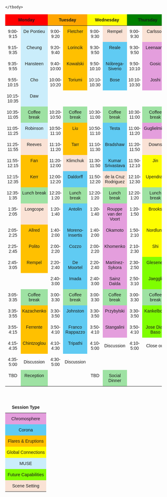 
<style type="text/css">
    .tg  {border-collapse:collapse;border-spacing:0;}
    .tg td{border-color:black;border-style:none;border-width:1px;font-family:Arial, sans-serif;font-size:14px;
    overflow:hidden;padding:10px 5px;word-break:normal;text-align:center;}
    .tg th{border-color:black;border-style:none;border-width:1px;font-family:Arial, sans-serif;font-size:14px;font-weight:normal;overflow:hidden;padding:10px 5px;word-break:normal;}
    .tg .tg-one{background-color:#e49edd;border-color:inherit;text-align:center;vertical-align:top}
    .tg .tg-two{background-color:#60cbf3;border-color:inherit;text-align:center;vertical-align:top}
    .tg .tg-three{background-color:#ffc000;border-color:inherit;text-align:center;vertical-align:top}
    .tg .tg-four{background-color:#fefe00;border-color:inherit;text-align:center;vertical-align:top}
    .tg .tg-five{background-color:#caedfb;border-color:inherit;text-align:center;vertical-align:top}
    .tg .tg-six{background-color:#7ffe00;border-color:inherit;text-align:center;vertical-align:top}
    .tg .tg-seven{background-color:#fae2d5;border-color:inherit;text-align:center;vertical-align:top}
    .tg .tg-eight{background-color:#9ee2a3;border-color:inherit;text-align:center;vertical-align:top}
    .tg .tg-mcqj{border-color:#000000;font-weight:bold;text-align:center;vertical-align:top}
    .tg .tg-73oq{border-color:#000000;text-align:center;vertical-align:top}
    .tg .tg-0lax{text-align:center;vertical-align:top}
    .tg .tg-0pky{border-color:inherit;text-align:center;vertical-align:top}
</style>
<table class="tg">
    <thead>
        <tr>
            <th class="tg-mcqj" colspan="2" style="background-color:red">Monday</th>
            <th class="tg-mcqj" colspan="2" style="background-color:orange">Tuesday</th>
            <th class="tg-mcqj" colspan="2" style="background-color:yellow">Wednesday</th>
            <th class="tg-mcqj" colspan="2" style="background-color:green">Thursday</th>
        </tr>
    </thead>
    <tbody>

<tr>
    <td class="tg-0pky">9:00-9:15</td>
    <td class="tg-five">De Pontieu</td>
    <td class="tg-0pky">9:00-9:20</td>
    <td class="tg-three">Fletcher</td>
    <td class="tg-0pky">9:00-9:30</td>
    <td class="tg-seven">Rempel</td>
    <td class="tg-0pky">9:00-9:30</td>
    <td class="tg-seven">Carlsson</td>
</tr>


<tr>
    <td class="tg-0pky">9:15-9:35</td>
    <td class="tg-five">Cheung</td>
    <td class="tg-0pky">9:20-9:40</td>
    <td class="tg-three">Lorincik</td>
    <td class="tg-0pky">9:30-9:50</td>
    <td class="tg-two">Reale</td>
    <td class="tg-0pky">9:30-9:50</td>
    <td class="tg-one">Leenaarts</td>
</tr>


<tr>
    <td class="tg-0pky">9:35-9:55</td>
    <td class="tg-five">Hansteen</td>
    <td class="tg-0pky">9:40-10:00</td>
    <td class="tg-three">Kowalski</td>
    <td class="tg-0pky">9:50-10:10</td>
    <td class="tg-two">Nóbrega-Siverio</td>
    <td class="tg-0pky">9:50-10:10</td>
    <td class="tg-one">Gosic</td>
</tr>


<tr>
    <td class="tg-0pky">9:55-10:15</td>
    <td class="tg-five">Cho</td>
    <td class="tg-0pky">10:00-10:20</td>
    <td class="tg-three">Toriumi</td>
    <td class="tg-0pky">10:10-10:30</td>
    <td class="tg-two">Bose</td>
    <td class="tg-0pky">10:10-10:30</td>
    <td class="tg-one">Joshi</td>
</tr>


<tr>
    <td class="tg-0pky">10:15-10:35</td>
    <td class="tg-five">Daw</td>
    <td class="tg-0pky"></td>
    <td class="tg-zero"></td>
    <td class="tg-0pky"></td>
    <td class="tg-zero"></td>
    <td class="tg-0pky"></td>
    <td class="tg-zero"></td>
</tr>


<tr>
    <td class="tg-0pky">10:35-11:05</td>
    <td class="tg-eight">Coffee break</td>
    <td class="tg-0pky">10:20-10:50</td>
    <td class="tg-eight">Coffee break</td>
    <td class="tg-0pky">10:30-11:00</td>
    <td class="tg-eight">Coffee break</td>
    <td class="tg-0pky">10:30-11:00</td>
    <td class="tg-eight">Coffee break</td>
</tr>


<tr>
    <td class="tg-0pky">11:05-11:25</td>
    <td class="tg-five">Robinson</td>
    <td class="tg-0pky">10:50-11:10</td>
    <td class="tg-three">Liu</td>
    <td class="tg-0pky">10:50-11:10</td>
    <td class="tg-two">Testa</td>
    <td class="tg-0pky">11:00-11:20</td>
    <td class="tg-one">Guglielmino</td>
</tr>


<tr>
    <td class="tg-0pky">11:25-11:55</td>
    <td class="tg-seven">Reeves</td>
    <td class="tg-0pky">11:10-11:20</td>
    <td class="tg-three">Tarr</td>
    <td class="tg-0pky">11:10-11:30</td>
    <td class="tg-two">Bradshaw</td>
    <td class="tg-0pky">11:20-11:50</td>
    <td class="tg-seven">Downs</td>
</tr>


<tr>
    <td class="tg-0pky">11:55-12:15</td>
    <td class="tg-three">Fan</td>
    <td class="tg-0pky">11:20-12:00</td>
    <td class="tg-seven">Klimchuk</td>
    <td class="tg-0pky">11:30-11:50</td>
    <td class="tg-two">Kumar Srivastava</td>
    <td class="tg-0pky">11:50-12:10</td>
    <td class="tg-four">Jin</td>
</tr>


<tr>
    <td class="tg-0pky">12:15-12:35</td>
    <td class="tg-three">Kerr</td>
    <td class="tg-0pky">12:00-12:20</td>
    <td class="tg-two">Daldorff</td>
    <td class="tg-0pky">11:50-12:20</td>
    <td class="tg-seven">de la Cruz Rodriguez</td>
    <td class="tg-0pky">12:10-12:30</td>
    <td class="tg-four">Upendran</td>
</tr>


<tr>
    <td class="tg-0pky">12:35-1:35</td>
    <td class="tg-eight">Lunch break</td>
    <td class="tg-0pky">12:20-1:20</td>
    <td class="tg-eight">Lunch break</td>
    <td class="tg-0pky">12:20-1:20</td>
    <td class="tg-eight">Lunch break</td>
    <td class="tg-0pky">12:20-1:20</td>
    <td class="tg-eight">Lunch break</td>
</tr>


<tr>
    <td class="tg-0pky">1:35-2:05</td>
    <td class="tg-seven">Longcope</td>
    <td class="tg-0pky">1:20-1:40</td>
    <td class="tg-two">Antolin</td>
    <td class="tg-0pky">1:20-1:40</td>
    <td class="tg-one">Rouppe van der Voort</td>
    <td class="tg-0pky">1:20-1:50</td>
    <td class="tg-four">Brooks</td>
</tr>


<tr>
    <td class="tg-0pky">2:05-2:25</td>
    <td class="tg-three">Allred</td>
    <td class="tg-0pky">1:40-2:00</td>
    <td class="tg-two">Moreno-Insertis</td>
    <td class="tg-0pky">1:40-2:00</td>
    <td class="tg-one">Okamoto</td>
    <td class="tg-0pky">1:50-2:10</td>
    <td class="tg-four">Nordlund</td>
</tr>


<tr>
    <td class="tg-0pky">2:25-2:45</td>
    <td class="tg-three">Polito</td>
    <td class="tg-0pky">2:00-2:20</td>
    <td class="tg-two">Cozzo</td>
    <td class="tg-0pky">2:00-2:20</td>
    <td class="tg-one">Khomenko</td>
    <td class="tg-0pky">2:10-2:30</td>
    <td class="tg-four">Shi</td>
</tr>


<tr>
    <td class="tg-0pky">2:45-3:05</td>
    <td class="tg-three">Rempel</td>
    <td class="tg-0pky">2:20-2:40</td>
    <td class="tg-two">De Moortel</td>
    <td class="tg-0pky">2:20-2:40</td>
    <td class="tg-one">Martínez-Sykora</td>
    <td class="tg-0pky">2:30-2:50</td>
    <td class="tg-six">Glesener</td>
</tr>


<tr>
    <td class="tg-0pky"></td>
    <td class="tg-zero"></td>
    <td class="tg-0pky">2:40-3:00</td>
    <td class="tg-two">Imada</td>
    <td class="tg-0pky">2:40-3:00</td>
    <td class="tg-one">Sainz Dalda</td>
    <td class="tg-0pky">2:50-3:10</td>
    <td class="tg-six">Jaeggli</td>
</tr>


<tr>
    <td class="tg-0pky">3:05-3:35</td>
    <td class="tg-eight">Coffee break</td>
    <td class="tg-0pky">3:00-3:30</td>
    <td class="tg-eight">Coffee break</td>
    <td class="tg-0pky">3:00-3:30</td>
    <td class="tg-eight">Coffee break</td>
    <td class="tg-0pky">3:00-3:30</td>
    <td class="tg-eight">Coffee break</td>
</tr>


<tr>
    <td class="tg-0pky">3:35-3:55</td>
    <td class="tg-three">Kazachenko</td>
    <td class="tg-0pky">3:30-3:50</td>
    <td class="tg-two">Johnston</td>
    <td class="tg-0pky">3:30-3:50</td>
    <td class="tg-one">Przybylski</td>
    <td class="tg-0pky">3:30-3:50</td>
    <td class="tg-six">Kankelborg</td>
</tr>


<tr>
    <td class="tg-0pky">3:55-4:15</td>
    <td class="tg-three">Ferrente</td>
    <td class="tg-0pky">3:50-4:10</td>
    <td class="tg-two">Franco Rappazzo</td>
    <td class="tg-0pky">3:50-4:10</td>
    <td class="tg-one">Stangalini</td>
    <td class="tg-0pky">3:50-4:10</td>
    <td class="tg-six">Jose Diaz Baso</td>
</tr>


<tr>
    <td class="tg-0pky">4:15-4:35</td>
    <td class="tg-three">Chintzoglou</td>
    <td class="tg-0pky">4:10-4:30</td>
    <td class="tg-two">Tripathi</td>
    <td class="tg-0pky">4:10-5:00</td>
    <td class="tg-zero">Discussion</td>
    <td class="tg-0pky">4:10-5:00</td>
    <td class="tg-zero">Close out</td>
</tr>


<tr>
    <td class="tg-0pky">4:35-5:00</td>
    <td class="tg-zero">Discussion</td>
    <td class="tg-0pky">4:30-5:00</td>
    <td class="tg-zero">Discussion</td>
    <td class="tg-0pky"></td>
    <td class="tg-zero"></td>
    <td class="tg-0pky"></td>
    <td class="tg-zero"></td>
</tr>


<tr>
    <td class="tg-0pky">TBD</td>
    <td class="tg-eight">Reception</td>
    <td class="tg-0pky"></td>
    <td class="tg-zero"></td>
    <td class="tg-0pky">TBD</td>
    <td class="tg-eight">Social Dinner</td>
    <td class="tg-0pky"></td>
    <td class="tg-zero"></td>
</tr>

    </tbody>
</table>
<br>
<table class="tg">
    <thead>
        <tr>
            <th class="tg-mcqj">Session Type</th>
        </tr>
    </thead>
    <tbody>
        <tr>
            <td class="tg-one">Chromosphere</td>
        </tr>
        <tr>
            <td class="tg-two">Corona</td>
        </tr>
        <tr>
            <td class="tg-three">Flares &amp; Eruptions</td>
        </tr>
        <tr>
            <td class="tg-four">Global Connections</td>
        </tr>
        <tr>
            <td class="tg-five">MUSE</td>
        </tr>
        <tr>
            <td class="tg-six">Future Capabilities</td>
        </tr>
        <tr>
            <td class="tg-seven">Scene Setting</td>
        </tr>
    </tbody>
</table>

